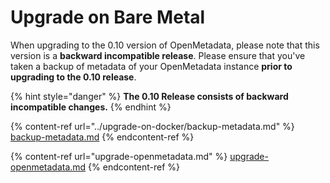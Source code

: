 # Upgrade on Bare Metal

When upgrading to the 0.10 version of OpenMetadata, please note that this version is a **backward incompatible release**. Please ensure that you've taken a backup of metadata of your OpenMetadata instance **prior to upgrading to the 0.10 release**.

{% hint style="danger" %}
**The 0.10 Release consists of backward incompatible changes.**
{% endhint %}

{% content-ref url="../upgrade-on-docker/backup-metadata.md" %}
[backup-metadata.md](../upgrade-on-docker/backup-metadata.md)
{% endcontent-ref %}

{% content-ref url="upgrade-openmetadata.md" %}
[upgrade-openmetadata.md](upgrade-openmetadata.md)
{% endcontent-ref %}
